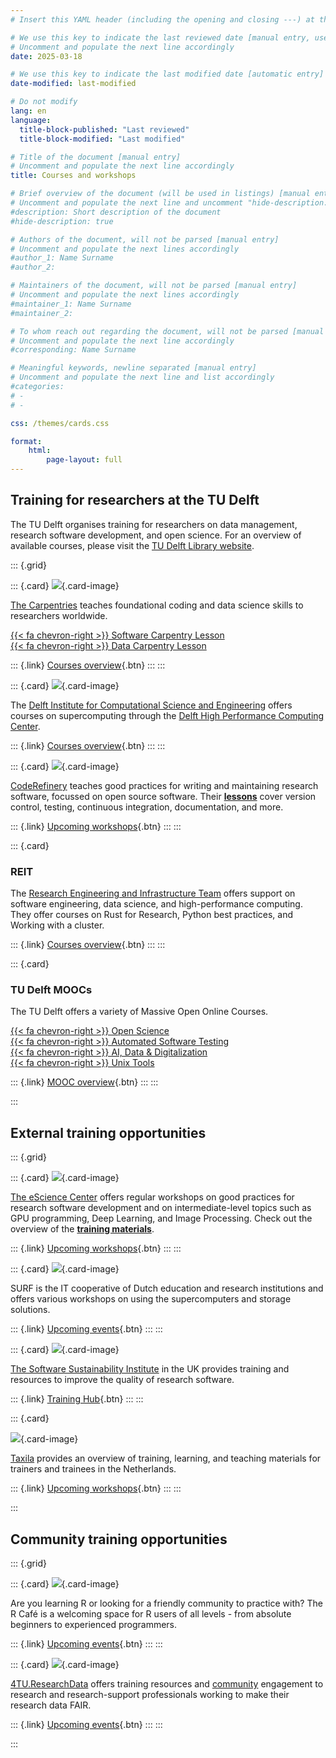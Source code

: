 ```yaml
---
# Insert this YAML header (including the opening and closing ---) at the beginning of the document and fill it out accordingly

# We use this key to indicate the last reviewed date [manual entry, use YYYY-MM-DD]
# Uncomment and populate the next line accordingly
date: 2025-03-18

# We use this key to indicate the last modified date [automatic entry]
date-modified: last-modified

# Do not modify
lang: en
language: 
  title-block-published: "Last reviewed"
  title-block-modified: "Last modified"

# Title of the document [manual entry]
# Uncomment and populate the next line accordingly
title: Courses and workshops

# Brief overview of the document (will be used in listings) [manual entry]
# Uncomment and populate the next line and uncomment "hide-description: true".
#description: Short description of the document
#hide-description: true

# Authors of the document, will not be parsed [manual entry]
# Uncomment and populate the next lines accordingly
#author_1: Name Surname
#author_2:

# Maintainers of the document, will not be parsed [manual entry]
# Uncomment and populate the next lines accordingly
#maintainer_1: Name Surname
#maintainer_2:

# To whom reach out regarding the document, will not be parsed [manual entry]
# Uncomment and populate the next line accordingly
#corresponding: Name Surname

# Meaningful keywords, newline separated [manual entry]
# Uncomment and populate the next line and list accordingly
#categories: 
# - 
# - 

css: /themes/cards.css

format:
    html:
        page-layout: full
---
```


## Training for researchers at the TU Delft
The TU Delft organises training for researchers on data management, research software development, and open science. For an overview of available courses, please visit the [TU Delft Library website](https://www.tudelft.nl/en/library/current-topics/research-data-management/r/training-events/training-for-researchers).

::: {.grid}

::: {.card}
![](/docs/img/thecarpentries-opengraph.png){.card-image}

[The Carpentries](https://carpentries.org/) teaches foundational coding and data science skills to researchers worldwide.

[{{< fa chevron-right >}} Software Carpentry Lesson](https://software-carpentry.org/lessons/)<br>
[{{< fa chevron-right >}} Data Carpentry Lesson](https://datacarpentry.org/lessons/)<br>

::: {.link}
[Courses overview](https://www.tudelft.nl/library/actuele-themas/research-data-management/r/training-evenementen/training-voor-onderzoekers){.btn}
:::
:::

::: {.card}
![](/docs/img/DCSE.png){.card-image}

The [Delft Institute for Computational Science and Engineering](https://www.tudelft.nl/en/tu-delft-institute-for-computational-science-and-engineering) offers courses on supercomputing through the [Delft High Performance Computing Center](https://www.tudelft.nl/en/dhpc). 

::: {.link}
[Courses overview](https://www.tudelft.nl/en/tu-delft-institute-for-computational-science-and-engineering/education/courses){.btn}
:::
:::

::: {.card}
![](/docs/img/coderefinery.png){.card-image}

[CodeRefinery](https://coderefinery.org/) teaches good practices for writing and maintaining research software, focussed on open source software. Their [**lessons**](https://coderefinery.org/lessons/) cover version control, testing, continuous integration, documentation, and more.

::: {.link}
[Upcoming workshops](https://www.tudelft.nl/library/actuele-themas/research-data-management/r/training-evenementen/training-voor-onderzoekers/coderefinery-workshop-good-practices-in-research-software-development){.btn}
:::
:::

::: {.card}
### REIT

The [Research Engineering and Infrastructure Team](https://reit.tudelft.nl/) offers support on software engineering, data science, and high-performance computing.  They offer courses on Rust for Research, Python best practices, and Working with a cluster.

::: {.link}
[Courses overview](https://reit.tudelft.nl/){.btn}
:::
:::

::: {.card}
### TU Delft MOOCs

The TU Delft offers a variety of Massive Open Online Courses.

[{{< fa chevron-right >}} Open Science](https://online-learning.tudelft.nl/courses/open-science-sharing-your-research-with-the-world/)<br>
[{{< fa chevron-right >}} Automated Software Testing](https://online-learning.tudelft.nl/courses/automated-software-testing-unit-testing-coverage-criteria-and-design-for-testability/)<br>
[{{< fa chevron-right >}} AI, Data & Digitalization](https://online-learning.tudelft.nl/topic/ai-data-digitalization/)<br>
[{{< fa chevron-right >}} Unix Tools](https://online-learning.tudelft.nl/courses/unix-tools-data-software-and-production-engineering/)

::: {.link}
[MOOC overview](https://online-learning.tudelft.nl/){.btn}
:::
:::

:::

## External training opportunities
::: {.grid}

::: {.card}
![](/docs/img/esciencecenter.png){.card-image}

[The eScience Center](https://www.esciencecenter.nl/) offers regular workshops on good practices for research software development and on intermediate-level topics such as GPU programming, Deep Learning, and Image Processing. Check out the overview of the [**training materials**](https://www.esciencecenter.nl/training-materials/).

::: {.link}
[Upcoming workshops](https://www.esciencecenter.nl/events/?f=workshops){.btn}
:::
:::

::: {.card}
![](/docs/img/surf.svg){.card-image}

SURF is the IT cooperative of Dutch education and research institutions and offers various workshops on using the supercomputers and storage solutions. 

::: {.link}
[Upcoming events](https://www.surf.nl/en/agenda?filter=research){.btn}
:::
:::

::: {.card}
![](/docs/img/SSI.png){.card-image}


[The Software Sustainability Institute](https://www.software.ac.uk/) in the UK provides training and resources to improve the quality of research software. 

::: {.link}
[Training Hub](https://www.software.ac.uk/training/training-hub){.btn}
:::
:::

::: {.card}

![](/docs/img/taxila.svg){.card-image}

[Taxila](https://taxila.nl/) provides an overview of training, learning, and teaching materials for trainers and trainees in the Netherlands.


::: {.link}
[Upcoming workshops](https://taxila.nl/events){.btn}
:::
:::

:::


## Community training opportunities

::: {.grid}

::: {.card}
![](/docs/img/rcafe.png){.card-image}

Are you learning R or looking for a friendly community to practice with? The R Café is a welcoming space for R users of all levels - from absolute beginners to experienced programmers.

::: {.link}
[Upcoming events](https://delft-rcafe.github.io/home/){.btn}
:::
:::

::: {.card}
![](/docs/img/4TU.png){.card-image}

[4TU.ResearchData](https://data.4tu.nl/) offers training resources and [community](https://community.data.4tu.nl/join-our-community/) engagement to research and research-support professionals working to make their research data FAIR.

::: {.link}
[Upcoming events](https://community.data.4tu.nl/category/training-events/){.btn}
:::
:::

:::

